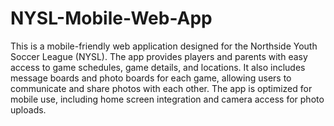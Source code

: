 # NYSL-Mobile-Web-App

This is a mobile-friendly web application designed for the Northside Youth Soccer League (NYSL). The app provides players and parents with easy access to game schedules, game details, and locations. It also includes message boards and photo boards for each game, allowing users to communicate and share photos with each other. The app is optimized for mobile use, including home screen integration and camera access for photo uploads.

